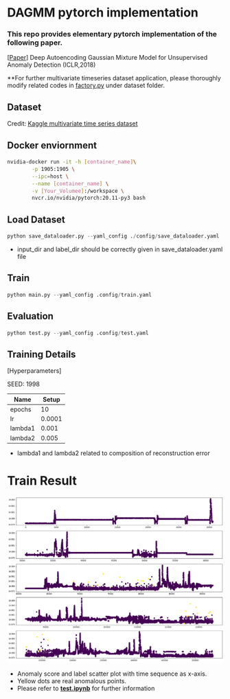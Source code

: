 # DAGMM pytorch implementation

### This repo provides elementary pytorch implementation of the following paper.

[[Paper](https://bzong.github.io/doc/iclr18-dagmm.pdf)] Deep Autoencoding Gaussian Mixture Model for Unsupervised Anomaly Detection (ICLR,2018)

**For further multivariate timeseries dataset application, please thoroughly modify related codes in [factory.py](https://github.com/SeungHunHan11/Time-Implementations/blob/master/DAGMM/dataset/factory.py) under dataset folder.

## Dataset

Credit: [Kaggle multivariate time series dataset](https://www.kaggle.com/code/drscarlat/anomaly-detection-in-multivariate-time-series/input)

## Docker enviornment

```bash
nvidia-docker run -it -h [container_name]\
        -p 1905:1905 \
        --ipc=host \
        --name [container_name] \
        -v [Your_Volumee]:/workspace \
        nvcr.io/nvidia/pytorch:20.11-py3 bash
```

## Load Dataset

```python
python save_dataloader.py --yaml_config ./config/save_dataloader.yaml
```

- input_dir and label_dir should be correctly given in save_dataloader.yaml file

## Train

```python
python main.py --yaml_config .config/train.yaml
```

## Evaluation

```python
python test.py --yaml_config .config/test.yaml
```

## Training Details

[Hyperparameters]

SEED: 1998

| Name | Setup |
| --- | --- |
| epochs | 10 |
| lr | 0.0001 |
| lambda1 | 0.001 |
| lambda2 | 0.005 |
- lambda1 and lambda2 related to composition of reconstruction error

# Train Result

![output.png](./output.png)

- Anomaly score and label scatter plot with time sequence as x-axis.
- Yellow dots are real anomalous points.
- Please refer to [**test.ipynb**](https://github.com/SeungHunHan11/Time-Implementations/blob/master/DAGMM/test.ipynb) for further information
